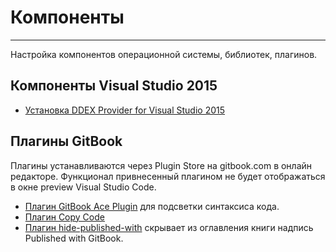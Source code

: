 # Компoненты #

---

Настройка компонентов операционной системы, библиотек, плагинов.

## Компоненты Visual Studio 2015 ##

* [Устaновка DDEX Provider for Visual Studio 2015](ddex_provider_install/main.md)

## Плагины GitBook ##

Плагины устанавливаются через Plugin Store на gitbook.com в онлайн редакторе. Функционал привнесенный
плагином не будет отображаться в окне preview Visual Studio Code.

* [Плагин GitBook Ace Plugin](syntax_highlighting.md) для подсветки синтаксиса кода.
* [Плагин Copy Code](copy_code/main.md)
* [Плагин hide-published-with](https://plugins.gitbook.com/plugin/hide-published-with) скрывает
 из оглавления книги надпись Published with GitBook.